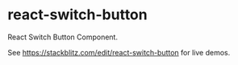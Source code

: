 # react-switch-button
React Switch Button Component.

See https://stackblitz.com/edit/react-switch-button for live demos.


